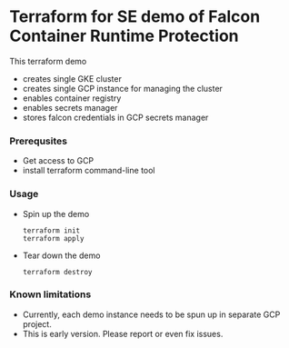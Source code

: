 # Terraform for SE demo of Falcon Container Runtime Protection

This terraform demo
 * creates single GKE cluster
 * creates single GCP instance for managing the cluster
 * enables container registry
 * enables secrets manager
 * stores falcon credentials in GCP secrets manager

### Prerequsites
 - Get access to GCP
 - install terraform command-line tool

### Usage

 - Spin up the demo
   ```
   terraform init
   terraform apply
   ```
 - Tear down the demo
   ```
   terraform destroy
   ```

### Known limitations

 - Currently, each demo instance needs to be spun up in separate GCP project.
 - This is early version. Please report or even fix issues.
